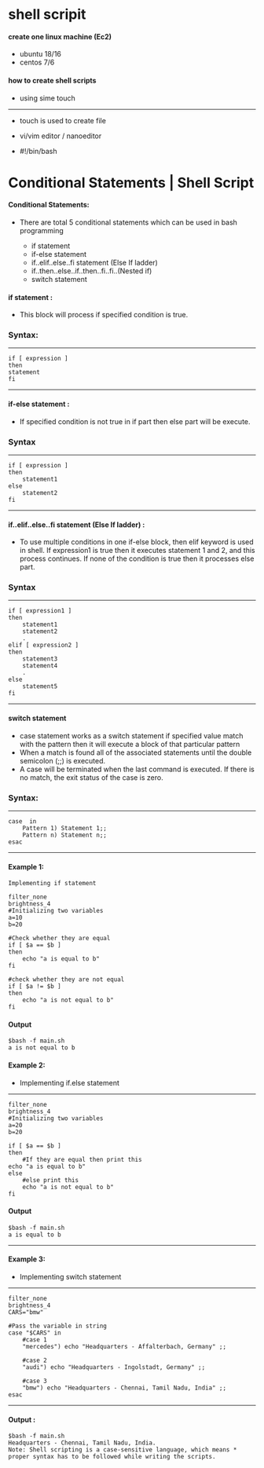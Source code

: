 # shell scripit  
#### create one linux machine (Ec2)
 * ubuntu 18/16
 * centos 7/6

#### how to create shell scripts
* using sime touch 
---
* touch is used to create file

* vi/vim editor / nanoeditor

* #!/bin/bash 
# Conditional Statements | Shell Script
#### Conditional Statements: 
* There are total 5 conditional statements which can be used in bash programming

    * if statement
    * if-else statement
    * if..elif..else..fi statement (Else If ladder)
    * if..then..else..if..then..fi..fi..(Nested if)
    * switch statement 

#### if statement :

* This block will process if specified condition is true.
### Syntax:
---
    if [ expression ]
    then
    statement
    fi
---
      
#### if-else statement :

* If specified condition is not true in if part then else part will be execute.
### Syntax
---
    if [ expression ]
    then
        statement1
    else
        statement2
    fi

---
#### if..elif..else..fi statement (Else If ladder) :

* To use multiple conditions in one if-else block, then elif keyword is used in shell. If expression1 is true then it executes statement 1 and 2, and this process continues. If none of the condition is true then it processes else part.
### Syntax
---
    if [ expression1 ]
    then
        statement1
        statement2
        .
    elif [ expression2 ]
    then
        statement3
        statement4
        .
    else
        statement5
    fi
----

#### switch statement
* case statement works as a switch statement if specified value match with the pattern then it will execute a block of that particular pattern
* When a match is found all of the associated statements until the double semicolon (;;) is executed.
* A case will be terminated when the last command is executed.
If there is no match, the exit status of the case is zero.

### Syntax:

---
    case  in
        Pattern 1) Statement 1;;
        Pattern n) Statement n;;
    esac

----


#### Example 1:
    Implementing if statement

    filter_none
    brightness_4
    #Initializing two variables 
    a=10 
    b=20 
  
    #Check whether they are equal 
    if [ $a == $b ] 
    then 
        echo "a is equal to b"
    fi 
  
    #check whether they are not equal 
    if [ $a != $b ] 
    then 
        echo "a is not equal to b"
    fi 
#### Output

    $bash -f main.sh
    a is not equal to b




#### Example 2:
* Implementing if.else statement
----
    filter_none
    brightness_4
    #Initializing two variables 
    a=20 
    b=20 
  
    if [ $a == $b ] 
    then 
        #If they are equal then print this 
    echo "a is equal to b"
    else
        #else print this 
        echo "a is not equal to b"
    fi 
#### Output

    $bash -f main.sh
    a is equal to b
---

#### Example 3:
* Implementing switch statement
---
    filter_none
    brightness_4
    CARS="bmw"
  
    #Pass the variable in string 
    case "$CARS" in 
        #case 1 
        "mercedes") echo "Headquarters - Affalterbach, Germany" ;; 
      
        #case 2 
        "audi") echo "Headquarters - Ingolstadt, Germany" ;; 
      
        #case 3 
        "bmw") echo "Headquarters - Chennai, Tamil Nadu, India" ;; 
    esac 

---

#### Output :

    $bash -f main.sh
    Headquarters - Chennai, Tamil Nadu, India.
    Note: Shell scripting is a case-sensitive language, which means * proper syntax has to be followed while writing the scripts.

